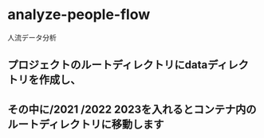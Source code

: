 # analyze-people-flow
人流データ分析

## プロジェクトのルートディレクトリにdataディレクトリを作成し、
## その中に/2021 /2022 2023を入れるとコンテナ内のルートディレクトリに移動します
